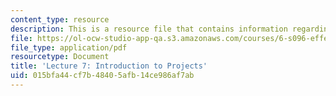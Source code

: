 ```yaml
---
content_type: resource
description: This is a resource file that contains information regarding lecture 7.
file: https://ol-ocw-studio-app-qa.s3.amazonaws.com/courses/6-s096-effective-programming-in-c-and-c-january-iap-2014/015bfa44cf7b48405afb14ce986af7ab_MIT6_S096IAP14_Lecture7.pdf
file_type: application/pdf
resourcetype: Document
title: 'Lecture 7: Introduction to Projects'
uid: 015bfa44-cf7b-4840-5afb-14ce986af7ab
---
```

